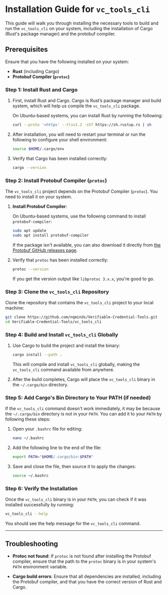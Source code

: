 
# Installation Guide for `vc_tools_cli`

This guide will walk you through installing the necessary tools to build and run the `vc_tools_cli` on your system, including the installation of Cargo (Rust's package manager) and the protobuf compiler.

## Prerequisites

Ensure that you have the following installed on your system:
- **Rust** (including Cargo)
- **Protobuf Compiler (`protoc`)**

### Step 1: Install Rust and Cargo

1. First, install Rust and Cargo. Cargo is Rust’s package manager and build system, which will help us compile the `vc_tools_cli` package.
   
   On Ubuntu-based systems, you can install Rust by running the following:

   ```bash
   curl --proto '=https' --tlsv1.2 -sSf https://sh.rustup.rs | sh
   ```

2. After installation, you will need to restart your terminal or run the following to configure your shell environment:
   
   ```bash
   source $HOME/.cargo/env
   ```

3. Verify that Cargo has been installed correctly:
   
   ```bash
   cargo --version
   ```

### Step 2: Install Protobuf Compiler (`protoc`)

The `vc_tools_cli` project depends on the Protobuf Compiler (`protoc`). You need to install it on your system.

1. **Install Protobuf Compiler**:
   
   On Ubuntu-based systems, use the following command to install `protobuf-compiler`:

   ```bash
   sudo apt update
   sudo apt install protobuf-compiler
   ```

   If the package isn't available, you can also download it directly from [the Protobuf GitHub releases page](https://github.com/protocolbuffers/protobuf/releases).

2. Verify that `protoc` has been installed correctly:

   ```bash
   protoc --version
   ```

   If you get the version output like `libprotoc 3.x.x`, you're good to go.

### Step 3: Clone the `vc_tools_cli` Repository

Clone the repository that contains the `vc_tools_cli` project to your local machine:

```bash
git clone https://github.com/nqminds/Verifiable-Credential-Tools.git
cd Verifiable-Credential-Tools/vc_tools_cli
```

### Step 4: Build and Install `vc_tools_cli` Globally

1. Use Cargo to build the project and install the binary:

   ```bash
   cargo install --path .
   ```

   This will compile and install `vc_tools_cli` globally, making the `vc_tools_cli` command available from anywhere.

2. After the build completes, Cargo will place the `vc_tools_cli` binary in the `~/.cargo/bin` directory.

### Step 5: Add Cargo's Bin Directory to Your PATH (if needed)

If the `vc_tools_cli` command doesn't work immediately, it may be because the `~/.cargo/bin` directory is not in your `PATH`. You can add it to your `PATH` by following these steps:

1. Open your `.bashrc` file for editing:

   ```bash
   nano ~/.bashrc
   ```

2. Add the following line to the end of the file:

   ```bash
   export PATH="$HOME/.cargo/bin:$PATH"
   ```

3. Save and close the file, then source it to apply the changes:

   ```bash
   source ~/.bashrc
   ```

### Step 6: Verify the Installation

Once the `vc_tools_cli` binary is in your `PATH`, you can check if it was installed successfully by running:

```bash
vc_tools_cli --help
```

You should see the help message for the `vc_tools_cli` command.

---

## Troubleshooting

- **Protoc not found**: If `protoc` is not found after installing the Protobuf compiler, ensure that the path to the `protoc` binary is in your system's `PATH` environment variable.
  
- **Cargo build errors**: Ensure that all dependencies are installed, including the Protobuf compiler, and that you have the correct version of Rust and Cargo.
